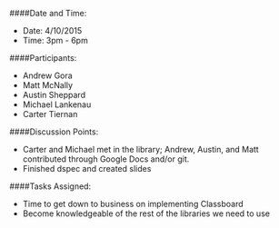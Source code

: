 ####Date and Time:

* Date: 4/10/2015
* Time: 3pm - 6pm


####Participants:

* Andrew Gora
* Matt McNally
* Austin Sheppard
* Michael Lankenau
* Carter Tiernan


####Discussion Points:

* Carter and Michael met in the library; Andrew, Austin, and Matt contributed through Google Docs and/or git.
* Finished dspec and created slides


####Tasks Assigned:

* Time to get down to business on implementing Classboard
* Become knowledgeable of the rest of the libraries we need to use 
